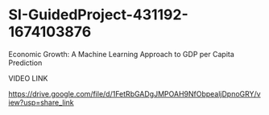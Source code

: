 # SI-GuidedProject-431192-1674103876
Economic Growth: A Machine Learning Approach to GDP per Capita Prediction

VIDEO LINK

https://drive.google.com/file/d/1FetRbGADgJMPOAH9NfObpealjDpnoGRY/view?usp=share_link
